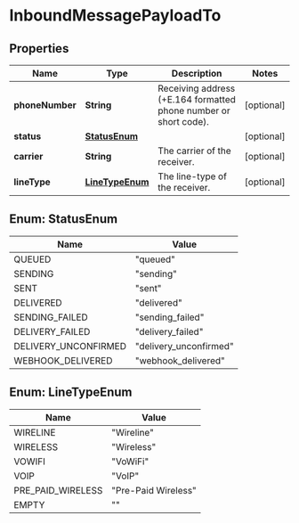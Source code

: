 

# InboundMessagePayloadTo


## Properties

Name | Type | Description | Notes
------------ | ------------- | ------------- | -------------
**phoneNumber** | **String** | Receiving address (+E.164 formatted phone number or short code). |  [optional]
**status** | [**StatusEnum**](#StatusEnum) |  |  [optional]
**carrier** | **String** | The carrier of the receiver. |  [optional]
**lineType** | [**LineTypeEnum**](#LineTypeEnum) | The line-type of the receiver. |  [optional]



## Enum: StatusEnum

Name | Value
---- | -----
QUEUED | &quot;queued&quot;
SENDING | &quot;sending&quot;
SENT | &quot;sent&quot;
DELIVERED | &quot;delivered&quot;
SENDING_FAILED | &quot;sending_failed&quot;
DELIVERY_FAILED | &quot;delivery_failed&quot;
DELIVERY_UNCONFIRMED | &quot;delivery_unconfirmed&quot;
WEBHOOK_DELIVERED | &quot;webhook_delivered&quot;



## Enum: LineTypeEnum

Name | Value
---- | -----
WIRELINE | &quot;Wireline&quot;
WIRELESS | &quot;Wireless&quot;
VOWIFI | &quot;VoWiFi&quot;
VOIP | &quot;VoIP&quot;
PRE_PAID_WIRELESS | &quot;Pre-Paid Wireless&quot;
EMPTY | &quot;&quot;



